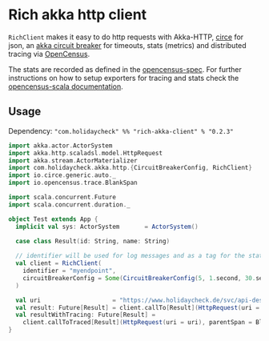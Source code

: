 # Rich akka http client

`RichClient` makes it easy to do http requests with Akka-HTTP, [circe](https://github.com/circe/circe) for json, 
an [akka circuit breaker](https://doc.akka.io/docs/akka/current/common/circuitbreaker.html) for timeouts,
stats (metrics) and distributed tracing via [OpenCensus](https://github.com/census-ecosystem/opencensus-scala).

The stats are recorded as defined in the [opencensus-spec](https://github.com/census-instrumentation/opencensus-specs/blob/master/stats/HTTP.md).
For further instructions on how to setup exporters for tracing and stats check the 
[opencensus-scala documentation](https://github.com/census-ecosystem/opencensus-scala).


## Usage

Dependency: `"com.holidaycheck" %% "rich-akka-client" % "0.2.3"`

```scala
import akka.actor.ActorSystem
import akka.http.scaladsl.model.HttpRequest
import akka.stream.ActorMaterializer
import com.holidaycheck.akka.http.{CircuitBreakerConfig, RichClient}
import io.circe.generic.auto._
import io.opencensus.trace.BlankSpan

import scala.concurrent.Future
import scala.concurrent.duration._

object Test extends App {
  implicit val sys: ActorSystem       = ActorSystem()

  case class Result(id: String, name: String)
  
  // identifier will be used for log messages and as a tag for the stats
  val client = RichClient(
    identifier = "myendpoint",
    circuitBreakerConfig = Some(CircuitBreakerConfig(5, 1.second, 30.seconds))
  )

  val uri                    = "https://www.holidaycheck.de/svc/api-destination/v3/destination/7de062f4-676c-3e2b-ad4a-12fd69afbeb6"
  val result: Future[Result] = client.callTo[Result](HttpRequest(uri = uri))
  val resultWithTracing: Future[Result] =
    client.callToTraced[Result](HttpRequest(uri = uri), parentSpan = BlankSpan.INSTANCE)
}
```